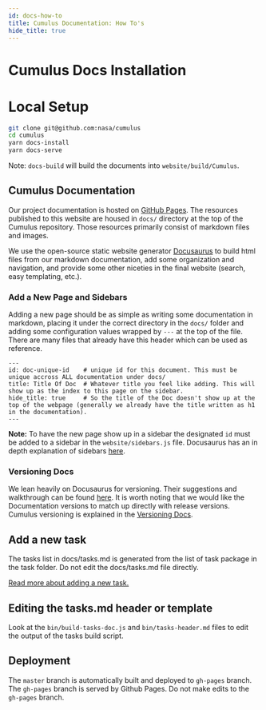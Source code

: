 ```yaml
---
id: docs-how-to
title: Cumulus Documentation: How To's
hide_title: true
---
```


# Cumulus Docs Installation

# Local Setup

```sh
git clone git@github.com:nasa/cumulus
cd cumulus
yarn docs-install
yarn docs-serve
```

Note: `docs-build` will build the documents into `website/build/Cumulus`.

## Cumulus Documentation

Our project documentation is hosted on [GitHub Pages](https://pages.github.com/). The resources published to this website are housed in `docs/` directory at the top of the Cumulus repository. Those resources primarily consist of markdown files and images.

We use the open-source static website generator [Docusaurus](https://docusaurus.io) to build html files from our markdown documentation, add some organization and navigation, and provide some other niceties in the final website (search, easy templating, etc.).

### Add a New Page and Sidebars

Adding a new page should be as simple as writing some documentation in markdown, placing it under the correct directory in the `docs/` folder and adding some configuration values wrapped by `---` at the top of the file. There are many files that already have this header which can be used as reference.

```
---
id: doc-unique-id    # unique id for this document. This must be unique accross ALL documentation under docs/
title: Title Of Doc  # Whatever title you feel like adding. This will show up as the index to this page on the sidebar.
hide_title: true     # So the title of the Doc doesn't show up at the top of the webpage (generally we already have the title written as h1 in the documentation).
---
```

**Note:** To have the new page show up in a sidebar the designated `id` must be added to a sidebar in the `website/sidebars.js` file. Docusaurus has an in depth explanation of sidebars [here](https://docusaurus.io/docs/en/navigation).

### Versioning Docs

We lean heavily on Docusaurus for versioning. Their suggestions and walkthrough can be found [here](https://docusaurus.io/docs/en/versioning). It is worth noting that we would like the Documentation versions to match up directly with release versions. Cumulus versioning is explained in the [Versioning Docs](https://github.com/nasa/cumulus/tree/master/docs/development/release.md).

## Add a new task
The tasks list in docs/tasks.md is generated from the list of task package in the task folder. Do not edit the docs/tasks.md file directly.

[Read more about adding a new task.](adding-a-task.md)

## Editing the tasks.md header or template

Look at the `bin/build-tasks-doc.js` and `bin/tasks-header.md` files to edit the output of the tasks build script.

## Deployment
The `master` branch is automatically built and deployed to `gh-pages` branch. The `gh-pages` branch is served by Github Pages. Do not make edits to the `gh-pages` branch.
